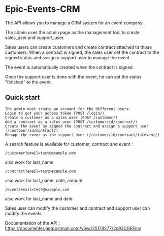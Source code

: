 # Epic-Events-CRM

The API allows you to manage a CRM system for an event company.

The admin uses the admin page as the management tool to create sales_user and support_user.

Sales users can create customers and create contract attached to those customers. When a contract is signed, the sales user set the contract to the signed status and assign a support user to manage the event.

The event is automatically created when the contract is signed.

Once the support user is done with the event, he can set the status "finished" to the event.

## Quick start

    The admin must create an account for the different users.
    Login to get your access token (POST /login/)
    Create a customer as a sales user (POST /customer/)
    Add a contract as a sales user (POST /customer/id/contract/)
    Create the event by signed the contract and assign a support user (/customer/id/contract/)
    Manage the event as the support user (/customer/id/contract/id/event/)

A search feature is available for customer, contract and event :

```
/customer?email=test@example.com
```
also work for last_name

```
/contract?email=test@example.com
```
also work for last_name, date, amount

```
/event?email=test@example.com
```
also work for last_name and date

Sales user can modify the customer and contract and support user can modify the events.

Documentation of the API : https://documenter.getpostman.com/view/25179277/2s93CGRFmy
